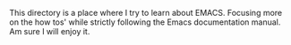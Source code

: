 This directory is a place where I try to learn about EMACS.
Focusing more on the how tos' while strictly following the Emacs documentation manual.
Am sure I will enjoy it.